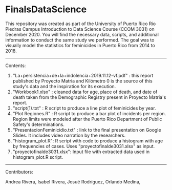 # FinalsDataScience

This repository was created as part of the University of Puerto Rico Rio Piedras Campus Introduction to Data Science Course (CCOM 3031) on December 2020. You will find the necessary data, scripts, and additional information to conduct the same study we performed. The goal was to visually model the statistics for feminicides in Puerto Rico from 2014 to 2018.

----------------------------------------------------------------------------------------------------------------------------------------------------------------

Contents:

1. "La+persistencia+de+la+indolencia+2019.11.12-vf.pdf" : this report published by Proyecto Matria and Kilómetro 0 is the source of this study's data and the inspiration for its execution.
2. "Workbook1.xlsx" : cleaned data for age, place of death, and date of death taken from the Demographic Registry present in Proyecto Matria's report.
3. "script(1).txt" : R script to produce a line plot of feminicides by year.
4. "Plot Regiones.R" : R script to produce a bar plot of incidents per region. Region limits were modeled after the Puerto Rico Department of Public Safety's determinations.
5. "PresentacionFeminicidio.txt" : link to the final presentation on Google Slides. It includes video narration by the researchers. 
6. "histogram_plot.R": R script with code to produce a histogram with age by frequencies of cases. Uses "proyectofinalde3031.xlsx" as input.
7. "proyectofinalde3031.xlsx": Input file with extracted data used in histogram_plot.R script.
---------------------------------------------------------------------------------------------------------------------------------------------------------------

Contributors:

Andrea Rivera,
Isabel Rivera,
Josué Rodríguez,
Orlando Medina,
